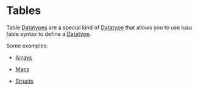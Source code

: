 # Tables

Table [Datatypes](../../index.md) are a special kind of [Datatype](../../index.md) that allows you to use luau table
syntax to define a [Datatype](../../index.md).

Some examples:

- [Arrays](./arr.md)

- [Maps](./map.md)

- [Structs](./struct.md)
